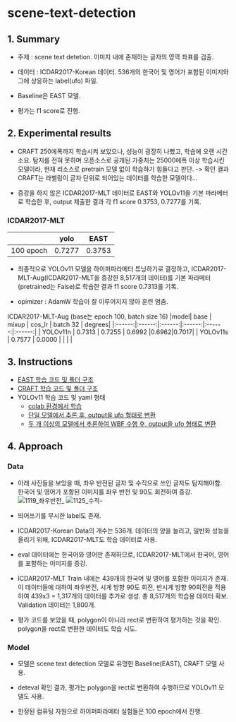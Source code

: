 # scene-text-detection


## 1. Summary

- 주제 : scene text detetion. 이미지 내에 존재하는 글자의 영역 좌표를 검출.
  
- 데이터 : ICDAR2017-Korean 데이터. 536개의 한국어 및 영어가 포함된 이미지와 그에 상응하는 label(ufo) 파일.
  
- Baseline은 EAST 모델.
  
- 평가는 f1 score로 진행.
  
## 2. Experimental results
  
- CRAFT 250에폭까지 학습시켜 보았으나, 성능이 굉장히 나빴고, 학습에 오랜 시간 소요. 탐지를 전혀 못하며 오픈소스로 공개된 가중치는 25000에폭 이상 학습시킨 모델이라, 현재 리소스로 pretrain 모델 없이 학습하기 힘들다고 판단. -> 확인 결과 CRAFT는 라벨링이 글자 단위로 되어있는 데이터를 학습한 모델이다...

- 증강을 하지 않은 ICDAR2017-MLT 데이터로 EAST와 YOLOv11을 기본 파라메터로 학습한 후, output 제출한 결과 각 f1 score 0.3753, 0.7277를 기록.
  
### ICDAR2017-MLT
|    | yolo | EAST  |
|:------:|:------:|:------:|
| 100 epoch | 0.7277 | 0.3753 |

- 최종적으로 YOLOv11 모델을 하이퍼파라메터 튜닝하기로 결정하고, ICDAR2017-MLT-Aug(ICDAR2017-MLT을 증강한 8,517개의 데이터)를 기본 파라메터(pretrained는 False)로 학습한 결과 f1 score 0.7313를 기록.
  
- opimizer : AdamW 학습이 잘 이루어지지 않아 훈련 멈춤.

ICDAR2017-MLT-Aug (base는 epoch 100, batch size 16)
|model| base | mixup  | cos_lr | batch 32 | degrees| 
|:------:|:------:|:------:|:------:|:------:|:------:|
| YOLOv11n | 0.7313 | 0.7255 | 0.6992 |0.6962|0.7017|
| YOLOv11s | 0.7577 | 0.0000 |      |      |      |

## 3. Instructions
- [EAST 학습 코드 및 폴더 구조](https://github.com/qhfmshal/scene-text-detection/tree/main/EAST)
- [CRAFT 학습 코드 및 폴더 구조](https://github.com/qhfmshal/scene-text-detection/tree/main/CRAFT)
- YOLOv11 학습 코드 및 yaml 형태
    - [colab 환경에서 학습](https://github.com/qhfmshal/scene-text-detection/blob/main/yolo_train_colab.ipynb)
    - [단일 모델에서 추론 후, output을 ufo 형태로 변환](https://github.com/qhfmshal/scene-text-detection/blob/main/yolo_infer_ufo.ipynb)
    - [두 개 이상의 모델에서 추론하여 WBF 수행 후, output을 ufo 형태로 변환](https://github.com/qhfmshal/scene-text-detection/blob/main/yolo_WBF.ipynb)
## 4. Approach
### Data
- 아래 사진들을 보았을 때, 좌우 반전된 글자 및 수직으로 쓰인 글자도 탐지해야함. 한국어 및 영어가 포함된 이미지를 좌우 반전 및 90도 회전하여 증강.
  ![1119_좌우반전_](https://github.com/user-attachments/assets/7a8c7e42-73e8-4259-a299-df5204013f36)
  ![1125_수직-](https://github.com/user-attachments/assets/03af9419-307d-48f6-8cb5-9e6c3bb6dace)
  
- 띄어쓰기를 무시한 label도 존재.
  
- ICDAR2017-Korean Data의 개수는 536개. 데이터의 양을 늘리고, 일반화 성능을 올리기 위해, ICDAR2017-MLT도 학습 데이터로 사용.
  
- eval 데이터에는 한국어와 영어만 존재하므로, ICDAR2017-MLT에서 한국어, 영어를 포함하는 이미지를 증강.
  
- ICDAR2017-MLT Train 내에는 439개의 한국어 및 영어를 포함한 이미지가 존재. 이 데이터들에 대하여 좌우반전, 시계 방향 90도 회전, 반시계 방향 90회전을 적용하여 439x3 = 1,317개의 데이터를 추가로 생성. 총 8,517개의 학습용 데이터 확보. Validation 데이터는 1,800개.

- 평가 코드를 보았을 때, polygon이 아니라 rect로 변환하여 평가하는 것을 확인. polygon을 rect로 변환한 데이터도 학습 시도.

### Model
- 모델은 scene text detection 모델로 유명한 Baseline(EAST), CRAFT 모델 사용.

- deteval 확인 결과, 평가는 polygon을 rect로 변환하여 수행하므로 YOLOv11 모델도 사용.

- 한정된 컴퓨팅 자원으로 하이퍼파라메터 실험들은 100 epoch에서 진행.


